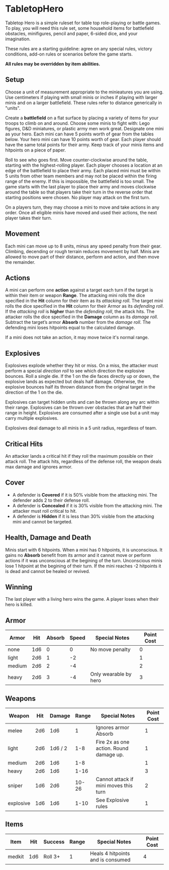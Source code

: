 # TabletopHero

Tabletop Hero is a simple ruleset for table top role-playing or battle games. To play, you will need this rule set, some household items for battlefield obstacles, minifigures, pencil and paper, 6-sided dice, and your imagination.

These rules are a starting guideline: agree on any special rules, victory conditions, add-on rules or scenarios before the game starts.

**All rules may be overridden by item abilities.**

## Setup

Choose a unit of measurement appropriate to the minieatures you are using. Use centimeters if playing with small minis or inches if playing with larger minis and on a larger battlefield. These rules refer to distance generically in "units".

Create a **battlefield** on a flat surface by placing a variety of items for your troops to climb on and around. Choose some minis to fight with: Lego figures, D&D miniatures, or plastic army men work great. Designate one mini as your hero. Each mini can have 5 points worth of gear from the tables below. Your hero mini can have 10 points worth of gear. Each player should have the same total points for their army. Keep track of your minis items and hitpoints on a piece of paper.

Roll to see who goes first. Move counter-clockwise around the table, starting with the highest-rolling player. Each player chooses a location at an edge of the battlefield to place their army. Each placed mini must be within 5 units from other team members and may not be placed within the firing range of the enemy. If this is impossible, the battlefield is too small. The game starts with the last player to place their army and moves clockwise around the table so that players take their turn in the reverse order that starting positions were chosen. No player may attack on the first turn.

On a players turn, they may choose a mini to move and take actions in any order. Once all eligible minis have moved and used their actions, the next player takes their turn.

## Movement

Each mini can move up to 8 units, minus any speed penalty from their gear. Climbing, decending or rough terrain reduces movement by half. Minis are allowed to move part of their distance, perform and action, and then move the remainder.

## Actions

A mini can perform one **action** against a target each turn if the target is within their item or weapon **Range**. The attacking mini rolls the dice specified in the **Hit** column for their item as its _attacking roll_. The target mini rolls the dice specified in the **Hit** column for their Armor as its _defending roll_. If the _attacking roll_ is **higher** than the _defending roll_, the attack hits. The attacker rolls the dice specified in the **Damage** column as its _damage roll_. Subtract the target’s armor **Absorb** number from the _damage roll_. The defending mini loses hitpoints equal to the calculated damage.

If a mini does not take an action, it may move twice it's normal range.

## Explosives

Explosives explode whether they hit or miss. On a miss, the attacker must perform a special _direction roll_ to see which direction the explosive bounces. Roll a single die. If the 1 on the die faces directly up or down, the explosive lands as expected but deals half damage. Otherwise, the explosive bounces half its thrown distance from the original target in the direction of the 1 on the die.

Explosives can target hidden units and can be thrown along any arc within their range.  Explosives can be thrown over obstacles that are half their range in height. Explosives are consumed after a single use but a unit may carry multiple explosives.

Explosives deal damage to all minis in a 5 unit radius, regardless of team.

## Critical Hits

An attacker lands a critical hit if they roll the maximum possible on their attack roll. The attack hits, regardless of the defense roll, the weapon deals max damage and ignores armor.

## Cover

- A defender is **Covered** if it is 50% visible from the attacking mini. The defender adds 2 to their defense roll.
- A defender is **Concealed** if it is 30% visible from the attacking mini. The attacker must roll critical to hit.
- A defender is **Hidden** if it is less than 30% visible from the attacking mini and cannot be targeted.

## Health, Damage and Death

Minis start with 6 hitpoints. When a mini has 0 hitpoints, it is unconscious. It gains no **Absorb** benefit from its armor and it cannot move or perform actions if it was unconscious at the begining of the turn. Unconscious minis lose 1 hitpoint at the begining of their turn. If the mini reaches -2 hitpoints it is dead and cannot be healed or revived.

## Winning

The last player with a living hero wins the game. A player loses when their hero is killed.

## Armor

| Armor     | Hit  | Absorb   | Speed | Special Notes                          | Point Cost |
|-----------|------|----------|-------|----------------------------------------|------------|
| none      | 1d6  | 0        | 0     | No move penalty                        | 0          |
| light     | 2d6  | 1        | -2    |                                        | 1          |
| medium    | 2d6  | 2        | -4    |                                        | 2          |
| heavy     | 2d6  | 3        | -4    | Only wearable by hero                  | 3          |

## Weapons

| Weapon    | Hit  | Damage   | Range | Special Notes                          | Point Cost |
|-----------|------|----------|-------|----------------------------------------|------------|
| melee     | 2d6  | 1d6      | 1     | Ignores armor Absorb                   | 1          |
| light     | 2d6  | 1d6 / 2  | 1-8   | Fire 2x as one action. Round damage up.| 1          |
| medium    | 2d6  | 1d6      | 1-8   |                                        | 1          |
| heavy     | 2d6  | 1d6      | 1-16  |                                        | 3          |
| sniper    | 1d6  | 2d6      | 10-26 | Cannot attack if mini moves this turn  | 2          |
| explosive | 1d6  | 1d6      | 1-10  | See Explosive rules                    | 1          |

## Items

| Item      | Hit  | Success  | Range | Special Notes                          | Point Cost |
|-----------|------|----------|-------|----------------------------------------|------------|
| medkit    | 1d6  | Roll 3+  | 1     | Heals 4 hitpoints and is consumed      | 4          |